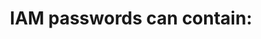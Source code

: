 ---
layout: all-exams
title: "IAM passwords can contain:"
blurb: "An IAM password can be any ASCII character. Sadly, ASCII doesn't include emojis."
quid: 149
---
